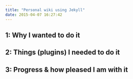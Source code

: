 ```yaml
---
title: "Personal wiki using Jekyll"
date: 2015-04-07 16:27:42
---
```


1: Why I wanted to do it
------------------------


2: Things (plugins) I needed to do it 
--------------------------------------


3: Progress & how pleased I am with it
--------------------------------------
